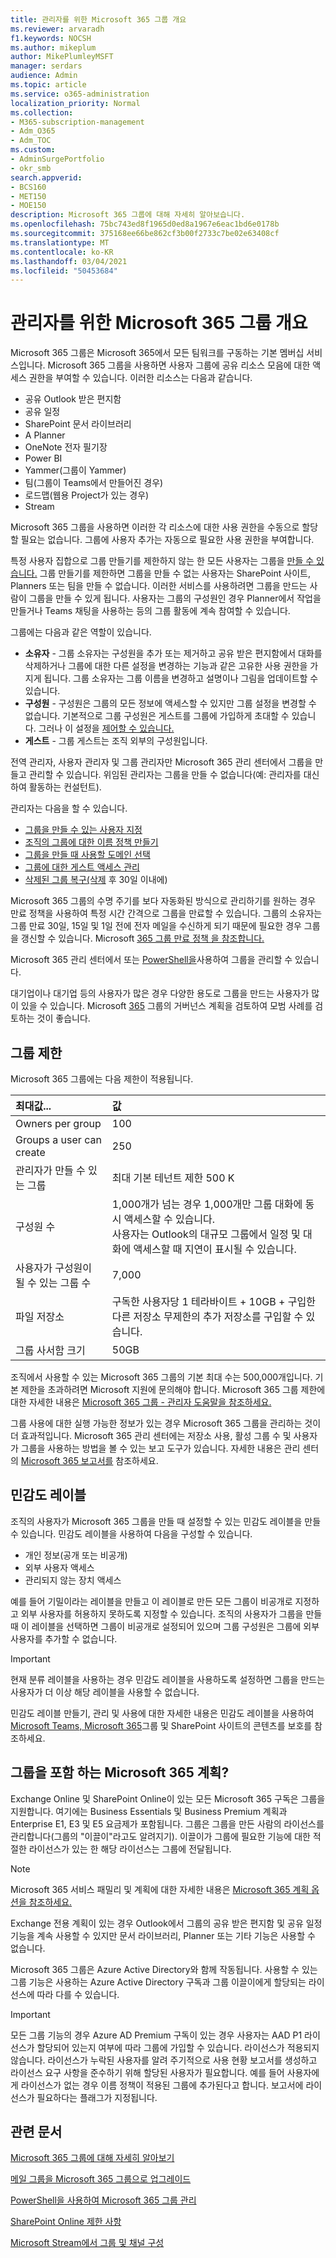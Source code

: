 ```yaml
---
title: 관리자를 위한 Microsoft 365 그룹 개요
ms.reviewer: arvaradh
f1.keywords: NOCSH
ms.author: mikeplum
author: MikePlumleyMSFT
manager: serdars
audience: Admin
ms.topic: article
ms.service: o365-administration
localization_priority: Normal
ms.collection:
- M365-subscription-management
- Adm_O365
- Adm_TOC
ms.custom:
- AdminSurgePortfolio
- okr_smb
search.appverid:
- BCS160
- MET150
- MOE150
description: Microsoft 365 그룹에 대해 자세히 알아보습니다.
ms.openlocfilehash: 75bc743ed8f1965d0ed8a1967e6eac1bd6e0178b
ms.sourcegitcommit: 375168ee66be862cf3b00f2733c7be02e63408cf
ms.translationtype: MT
ms.contentlocale: ko-KR
ms.lasthandoff: 03/04/2021
ms.locfileid: "50453684"
---
```

# <a name="overview-of-microsoft-365-groups-for-administrators"></a>관리자를 위한 Microsoft 365 그룹 개요

Microsoft 365 그룹은 Microsoft 365에서 모든 팀워크를 구동하는 기본 멤버십 서비스입니다. Microsoft 365 그룹을 사용하면 사용자 그룹에 공유 리소스 모음에 대한 액세스 권한을 부여할 수 있습니다. 이러한 리소스는 다음과 같습니다.

- 공유 Outlook 받은 편지함
- 공유 일정
- SharePoint 문서 라이브러리
- A Planner
- OneNote 전자 필기장
- Power BI
- Yammer(그룹이 Yammer)
- 팀(그룹이 Teams에서 만들어진 경우)
- 로드맵(웹용 Project가 있는 경우)
- Stream

Microsoft 365 그룹을 사용하면 이러한 각 리소스에 대한 사용 권한을 수동으로 할당할 필요는 없습니다. 그룹에 사용자 추가는 자동으로 필요한 사용 권한을 부여합니다.

특정 사용자 집합으로 그룹 만들기를 제한하지 않는 한 모든 사용자는 그룹을 [만들 수 있습니다.](manage-creation-of-groups.md) 그룹 만들기를 제한하면 그룹을 만들 수 없는 사용자는 SharePoint 사이트, Planners 또는 팀을 만들 수 없습니다. 이러한 서비스를 사용하려면 그룹을 만드는 사람이 그룹을 만들 수 있게 됩니다. 사용자는 그룹의 구성원인 경우 Planner에서 작업을 만들거나 Teams 채팅을 사용하는 등의 그룹 활동에 계속 참여할 수 있습니다.

그룹에는 다음과 같은 역할이 있습니다.

- **소유자** - 그룹 소유자는 구성원을 추가 또는 제거하고 공유 받은 편지함에서 대화를 삭제하거나 그룹에 대한 다른 설정을 변경하는 기능과 같은 고유한 사용 권한을 가지게 됩니다. 그룹 소유자는 그룹 이름을 변경하고 설명이나 그림을 업데이트할 수 있습니다.
- **구성원** - 구성원은 그룹의 모든 정보에 액세스할 수 있지만 그룹 설정을 변경할 수 없습니다. 기본적으로 그룹 구성원은 게스트를 그룹에 가입하게 초대할 수 있습니다. 그러나 이 설정을 [제어할 수 있습니다.](manage-guest-access-in-groups.md)
- **게스트** - 그룹 게스트는 조직 외부의 구성원입니다.

전역 관리자, 사용자 관리자 및 그룹 관리자만 Microsoft 365 관리 센터에서 그룹을 만들고 관리할 수 있습니다. 위임된 관리자는 그룹을 만들 수 없습니다(예: 관리자를 대신하여 활동하는 컨설턴트).

관리자는 다음을 할 수 있습니다.

- [그룹을 만들 수 있는 사용자 지정](manage-creation-of-groups.md)
- [조직의 그룹에 대한 이름 정책 만들기](groups-naming-policy.md)
- [그룹을 만들 때 사용할 도메인 선택](choose-domain-to-create-groups.md)
- [그룹에 대한 게스트 액세스 관리](manage-guest-access-in-groups.md)
- [삭제된 그룹 복구(삭제](restore-deleted-group.md) 후 30일 이내에)

Microsoft 365 그룹의 수명 주기를 보다 자동화된 방식으로 관리하기를 원하는 경우 만료 정책을 사용하여 특정 시간 간격으로 그룹을 만료할 수 있습니다. 그룹의 소유자는 그룹 만료 30일, 15일 및 1일 전에 전자 메일을 수신하게 되기 때문에 필요한 경우 그룹을 갱신할 수 있습니다. Microsoft [365 그룹 만료 정책 을 참조합니다.](office-365-groups-expiration-policy.md)

Microsoft 365 관리 센터에서 또는 [PowerShell을](https://docs.microsoft.com/microsoft-365/enterprise/manage-microsoft-365-groups-with-powershell)사용하여 그룹을 관리할 수 있습니다.

대기업이나 대기업 등의 사용자가 많은 경우 다양한 용도로 그룹을 만드는 사용자가 많이 있을 수 있습니다. Microsoft [365](plan-for-groups-governance.md) 그룹의 거버넌스 계획을 검토하여 모범 사례를 검토하는 것이 좋습니다.

## <a name="group-limits"></a>그룹 제한

Microsoft 365 그룹에는 다음 제한이 적용됩니다.

|최대값...|값|
|:---------|:----|
|Owners per group|100|
|Groups a user can create|250|
|관리자가 만들 수 있는 그룹|최대 기본 테넌트 제한 500 K|
|구성원 수|1,000개가 넘는 경우 1,000개만 그룹 대화에 동시 액세스할 수 있습니다. <br>사용자는 Outlook의 대규모 그룹에서 일정 및 대화에 액세스할 때 지연이 표시될 수 있습니다.|
|사용자가 구성원이 될 수 있는 그룹 수|7,000|
|파일 저장소|구독한 사용자당 1 테라바이트 + 10GB + 구입한 다른 저장소 무제한의 추가 저장소를 구입할 수 있습니다.|
|그룹 사서함 크기|50GB|

조직에서 사용할 수 있는 Microsoft 365 그룹의 기본 최대 수는 500,000개입니다. 기본 제한을 초과하려면 Microsoft 지원에 문의해야 합니다. Microsoft 365 그룹 제한에 대한 자세한 내용은 [Microsoft 365 그룹 - 관리자 도움말을 참조하세요.](https://support.microsoft.com/office/b565caa1-5c40-40ef-9915-60fdb2d97fa2)

그룹 사용에 대한 실행 가능한 정보가 있는 경우 Microsoft 365 그룹을 관리하는 것이 더 효과적입니다. Microsoft 365 관리 센터에는 저장소 사용, 활성 그룹 수 및 사용자가 그룹을 사용하는 방법을 볼 수 있는 보고 도구가 있습니다. 자세한 내용은 관리 센터의 [Microsoft 365 보고서를](../activity-reports/office-365-groups.md) 참조하세요.

## <a name="sensitivity-labels"></a>민감도 레이블

조직의 사용자가 Microsoft 365 그룹을 만들 때 설정할 수 있는 민감도 레이블을 만들 수 있습니다. 민감도 레이블을 사용하여 다음을 구성할 수 있습니다. 

- 개인 정보(공개 또는 비공개)
- 외부 사용자 액세스
- 관리되지 않는 장치 액세스

예를 들어 기밀이라는 레이블을  만들고 이 레이블로 만든 모든 그룹이 비공개로 지정하고 외부 사용자를 허용하지 못하도록 지정할 수 있습니다. 조직의 사용자가 그룹을 만들 때 이 레이블을 선택하면 그룹이 비공개로 설정되어 있으며 그룹 구성원은 그룹에 외부 사용자를 추가할 수 없습니다.

> [!IMPORTANT]
> 현재 분류 레이블을 사용하는 경우 민감도 레이블을 사용하도록 설정하면 그룹을 만드는 사용자가 더 이상 해당 레이블을 사용할 수 없습니다. 

민감도 레이블 만들기, 관리 및 사용에 대한 자세한 내용은 민감도 레이블을 사용하여 [Microsoft Teams, Microsoft 365](https://docs.microsoft.com/microsoft-365/compliance/sensitivity-labels-teams-groups-sites)그룹 및 SharePoint 사이트의 콘텐츠를 보호를 참조하세요.

## <a name="which-microsoft-365-plans-include-groups"></a>그룹을 포함 하는 Microsoft 365 계획?

Exchange Online 및 SharePoint Online이 있는 모든 Microsoft 365 구독은 그룹을 지원합니다. 여기에는 Business Essentials 및 Business Premium 계획과 Enterprise E1, E3 및 E5 요금제가 포함됩니다. 그룹은 그룹을 만든 사람의 라이선스를 관리합니다(그룹의 "이끌이"라고도 알려지기). 이끌이가 그룹에 필요한 기능에 대한 적절한 라이선스가 있는 한 해당 라이선스는 그룹에 전달됩니다.

> [!NOTE]
> Microsoft 365 서비스 패밀리 및 계획에 대한 자세한 내용은 [Microsoft 365 계획 옵션을 참조하세요.](https://docs.microsoft.com/office365/servicedescriptions/office-365-platform-service-description/office-365-plan-options)

Exchange 전용 계획이 있는 경우 Outlook에서 그룹의 공유 받은 편지함 및 공유 일정 기능을 계속 사용할 수 있지만 문서 라이브러리, Planner 또는 기타 기능은 사용할 수 없습니다.

Microsoft 365 그룹은 Azure Active Directory와 함께 작동됩니다. 사용할 수 있는 그룹 기능은 사용하는 Azure Active Directory 구독과 그룹 이끌이에게 할당되는 라이선스에 따라 다를 수 있습니다.

> [!IMPORTANT]
> 모든 그룹 기능의 경우 Azure AD Premium 구독이 있는 경우 사용자는 AAD P1 라이선스가 할당되어 있는지 여부에 따라 그룹에 가입할 수 있습니다. 라이선스가 적용되지 않습니다.
> 라이선스가 누락된 사용자를 알려 주기적으로 사용 현황 보고서를 생성하고 라이선스 요구 사항을 준수하기 위해 할당된 사용자가 필요합니다. 예를 들어 사용자에게 라이선스가 없는 경우 이름 정책이 적용된 그룹에 추가된다고 합니다. 보고서에 라이선스가 필요하다는 플래그가 지정됩니다.

## <a name="related-articles"></a>관련 문서

[Microsoft 365 그룹에 대해 자세히 알아보기](https://support.microsoft.com/office/b565caa1-5c40-40ef-9915-60fdb2d97fa2)

[메일 그룹을 Microsoft 365 그룹으로 업그레이드](../manage/upgrade-distribution-lists.md)

[PowerShell을 사용하여 Microsoft 365 그룹 관리](https://docs.microsoft.com/microsoft-365/enterprise/manage-microsoft-365-groups-with-powershell)

[SharePoint Online 제한 사항](https://docs.microsoft.com/office365/servicedescriptions/sharepoint-online-service-description/sharepoint-online-limits)

[Microsoft Stream에서 그룹 및 채널 구성](https://docs.microsoft.com/stream/groups-channels-organization)

